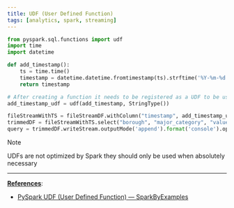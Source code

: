 ```yaml
---
title: UDF (User Defined Function)
tags: [analytics, spark, streaming]
---
```


````python
from pyspark.sql.functions import udf
import time
import datetime

def add_timestamp():
	ts = time.time()
	timestamp = datetime.datetime.fromtimestamp(ts).strftime('%Y-%m-%d %H:%M:%S')
	return timestamp

# After creating a function it needs to be registered as a UDF to be used in Spark
add_timestamp_udf = udf(add_timestamp, StringType())

fileStreamWithTS = fileStreamDF.withColumn("timestamp", add_timestamp_udf())
trimmedDF = fileStreamWithTS.select("borough", "major_category", "value", "timestamp")
query = trimmedDF.writeStream.outputMode('append').format('console').option("truncate", "false").option("numRows", 40).start()
````

 > [!NOTE]
 > UDFs are not optimized by Spark they should only be used when absolutely necessary

---

**<u>References</u>**:

* [PySpark UDF (User Defined Function) — SparkByExamples](https://sparkbyexamples.com/pyspark/pyspark-udf-user-defined-function/)